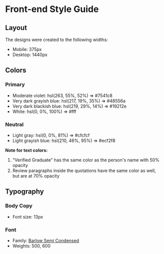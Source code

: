 # Front-end Style Guide

## Layout

The designs were created to the following widths:

- Mobile: 375px
- Desktop: 1440px

## Colors

### Primary

- Moderate violet: hsl(263, 55%, 52%) => #7541c8
- Very dark grayish blue: hsl(217, 19%, 35%) => #48556a
- Very dark blackish blue: hsl(219, 29%, 14%) => #19212e
- White: hsl(0, 0%, 100%) => #fff

### Neutral

- Light gray: hsl(0, 0%, 81%) => #cfcfcf
- Light grayish blue: hsl(210, 46%, 95%) => #ecf2f8

**Note for text colors:**

1. "Verified Graduate" has the same color as the person's name with 50% opacity
2. Review paragraphs inside the quotations have the same color as well, but are at 70% opacity

## Typography

### Body Copy

- Font size: 13px

### Font

- Family: [Barlow Semi Condensed](https://fonts.google.com/specimen/Barlow+Semi+Condensed)
- Weights: 500, 600
